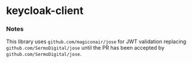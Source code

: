 # keycloak-client

### Notes

This library uses `github.com/magiconair/jose` for JWT validation replacing `github.com/SermoDigital/jose` until the PR has been accepted by `github.com/SermoDigital/jose`.